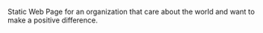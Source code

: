  Static Web Page for an organization that care about the world and want to make a positive difference.
